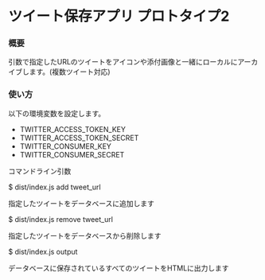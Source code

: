 ツイート保存アプリ プロトタイプ2
====

### 概要

引数で指定したURLのツイートをアイコンや添付画像と一緒にローカルにアーカイブします。(複数ツイート対応)

### 使い方

以下の環境変数を設定します。

- TWITTER_ACCESS_TOKEN_KEY
- TWITTER_ACCESS_TOKEN_SECRET
- TWITTER_CONSUMER_KEY
- TWITTER_CONSUMER_SECRET

コマンドライン引数

$ dist/index.js add tweet_url

指定したツイートをデータベースに追加します

$ dist/index.js remove tweet_url

指定したツイートをデータベースから削除します

$ dist/index.js output

データベースに保存されているすべてのツイートをHTMLに出力します
